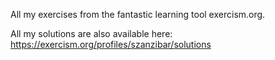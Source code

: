 All my exercises from the fantastic learning tool exercism.org.

All my solutions are also available here: https://exercism.org/profiles/szanzibar/solutions
